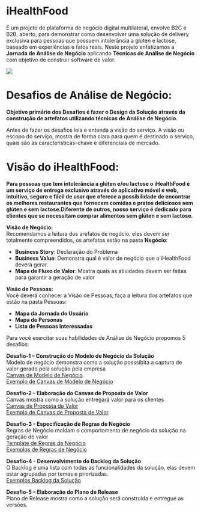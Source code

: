 # iHealthFood
É um projeto de plataforma de negócio digital multilateral, envolve B2C e B2B, aberto, para demonstrar como desenvolver uma solução de delivery exclusiva para pessoas que possuem intolerância a glúten e lactose, baseado em experiências e fatos reais. Neste projeto enfatizamos a **Jornada de Análise de Negócio** aplicando **Técnicas de Análise de Negócio** com objetivo de construir software de valor.

![](http://www.etecnologia.com.br/images/fars/banner-ihealthfood.png)
# Desafios de Análise de Negócio:
**Objetivo primário dos Desafios é fazer o Design da Solução através da construção de artefatos utilizando técnicas de Análise de Negócio.** 

Antes de fazer os desafios leia e entenda a visão do serviço. A visão ou escopo do serviço, mostra de forma clara para quem é destinado o serviço, quais são as caracteristicas-chave e diferenciais de mercado. 
# Visão do iHealthFood:
**Para pessoas que tem intolerância a glúten e/ou lactose o iHealthFood é um serviço de entrega exclusivo através de aplicativo móvel e web, intuitivo, seguro e fácil de usar que oferece a possibilidade de encontrar os melhores restaurantes que fornecem comidas e pratos deliciosos sem glúten e sem lactose.Diferente de outros, nosso serviço é dedicado para clientes que se necessitam comprar alimentos sem glúten e sem lactose.**

**Visão de Negócio:** <BR>
Recomendamos a leitura dos arefatos de negócio, eles devem ser totalmente compreendidos, os artefatos estão na pasta __Negócio__:

- **Business Story**: Declaração do Problema 
- **Business Value**: Demonstra qual é valor de negócio que o iHealthFood deverá gerar.
- **Mapa de Fluxo de Valor**: Mostra quais as atividades devem ser feitas para garantir a geração de valor

**Visão de Pessoas:** <BR>
Você deverá conhecer a Visão de Pessoas, faça a leitura dos artefatos que estão na pasta Pessoas: <BR>
- **Mapa da Jornada do Usuário**
- **Mapa de Personas**
- **Lista de Pessoas Interessadas**

Para você exercitar suas habilidades de Análise de Negócio propomos 5 desafios: 

**Desafio-1 – Construção do Modelo de Negócio da Solução**<BR>
Modelo de negócio demonstra como a solução posssibita a captura de valor gerado pela solução pela empresa<BR>
[Canvas de Modelo de Negócio](http://www.etecnologia.com.br/jornada/projeto-ihf/CanvasdeModelodeNegóciov1.pdf)<BR>
[Exemplo de Canvas de Modelo de Negócio](http://www.etecnologia.com.br/jornada/projeto-ihf/CanvasdeModelodeNegócioExemplov1.pdf)<BR>

**Desafio-2 – Elaboração do Canvas de Proposta de Valor**<BR> 
Canvas mostra como a solução entregará valor para os clientes<BR>
[Canvas de Proposta de Valor](http://www.etecnologia.com.br/jornada/projeto-ihf/CanvasdaPropostadeValorv1.pdf)<BR>
[Exemplo de Canvas de Proposta de Valor](http://www.etecnologia.com.br/jornada/projeto-ihf/CanvasdaPropostadeValorExemplov1.pdf)<BR>

**Desafio-3 - Especificação de Regras de Negócio**<BR>
Regras de Negócio moldam o comportamento de negócio da solução na geração de valor<BR>
[Template de Regras de Negócio](http://www.etecnologia.com.br/jornada/projeto-ihf/RegrasdeNegocioTemplatev1.pdf) <BR>
[Exemplos de Regras de Negócio](http://www.etecnologia.com.br/jornada/projeto-ihf/RegrasdeNegocioExemplos.pdf)<BR>

**Desafio-4 - Desenvolvimento do Backlog da Solução**<BR>
O Backlog é uma lista com todas as funcionalidades da solução, elas devem estar agrupadas por temas e priorizadas. <BR>
[Exemplos Backlog da Solução](http://www.etecnologia.com.br/jornada/projeto-ihf/BacklogdoServiçoExemplov3.1.pdf)<BR>

**Desafio-5 – Elaboração do Plano de Release**<BR>
Plano de Release mostra como a solução será construida e entregue as versões.
